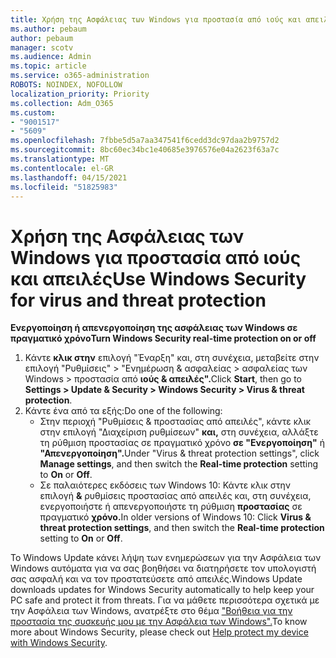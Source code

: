 ```yaml
---
title: Χρήση της Ασφάλειας των Windows για προστασία από ιούς και απειλές
ms.author: pebaum
author: pebaum
manager: scotv
ms.audience: Admin
ms.topic: article
ms.service: o365-administration
ROBOTS: NOINDEX, NOFOLLOW
localization_priority: Priority
ms.collection: Adm_O365
ms.custom:
- "9001517"
- "5609"
ms.openlocfilehash: 7fbbe5d5a7aa347541f6cedd3dc97daa2b9757d2
ms.sourcegitcommit: 8bc60ec34bc1e40685e3976576e04a2623f63a7c
ms.translationtype: MT
ms.contentlocale: el-GR
ms.lasthandoff: 04/15/2021
ms.locfileid: "51825983"
---
```

# <a name="use-windows-security-for-virus-and-threat-protection"></a><span data-ttu-id="40f5d-102">Χρήση της Ασφάλειας των Windows για προστασία από ιούς και απειλές</span><span class="sxs-lookup"><span data-stu-id="40f5d-102">Use Windows Security for virus and threat protection</span></span>

<span data-ttu-id="40f5d-103">**Ενεργοποίηση ή απενεργοποίηση της ασφάλειας των Windows σε πραγματικό χρόνο**</span><span class="sxs-lookup"><span data-stu-id="40f5d-103">**Turn Windows Security real-time protection on or off**</span></span>

1. <span data-ttu-id="40f5d-104">Κάντε **κλικ στην** επιλογή "Έναρξη" και, στη συνέχεια, μεταβείτε στην επιλογή "Ρυθμίσεις" > "Ενημέρωση & ασφαλείας > ασφαλείας των Windows > προστασία από **ιούς & απειλές".**</span><span class="sxs-lookup"><span data-stu-id="40f5d-104">Click **Start**, then go to **Settings > Update & Security > Windows Security > Virus & threat protection**.</span></span>
2. <span data-ttu-id="40f5d-105">Κάντε ένα από τα εξής:</span><span class="sxs-lookup"><span data-stu-id="40f5d-105">Do one of the following:</span></span>
    - <span data-ttu-id="40f5d-106">Στην περιοχή "Ρυθμίσεις & προστασίας από απειλές", κάντε  κλικ στην επιλογή "Διαχείριση ρυθμίσεων" **και,** στη συνέχεια, αλλάξτε τη ρύθμιση προστασίας σε πραγματικό χρόνο **σε "Ενεργοποίηση"** ή **"Απενεργοποίηση".**</span><span class="sxs-lookup"><span data-stu-id="40f5d-106">Under "Virus & threat protection settings", click **Manage settings**, and then switch the **Real-time protection** setting to **On** or **Off**.</span></span>
    - <span data-ttu-id="40f5d-107">Σε παλαιότερες εκδόσεις των Windows 10: Κάντε κλικ στην επιλογή  **&** ρυθμίσεις προστασίας από απειλές και, στη συνέχεια, ενεργοποιήστε ή απενεργοποιήστε τη ρύθμιση **προστασίας** σε πραγματικό **χρόνο.**</span><span class="sxs-lookup"><span data-stu-id="40f5d-107">In older versions of Windows 10: Click **Virus & threat protection settings**, and then switch the **Real-time protection** setting to **On** or **Off**.</span></span>

<span data-ttu-id="40f5d-108">Το Windows Update κάνει λήψη των ενημερώσεων για την Ασφάλεια των Windows αυτόματα για να σας βοηθήσει να διατηρήσετε τον υπολογιστή σας ασφαλή και να τον προστατεύσετε από απειλές.</span><span class="sxs-lookup"><span data-stu-id="40f5d-108">Windows Update downloads updates for Windows Security automatically to help keep your PC safe and protect it from threats.</span></span> <span data-ttu-id="40f5d-109">Για να μάθετε περισσότερα σχετικά με την Ασφάλεια των Windows, ανατρέξτε στο θέμα ["Βοήθεια για την προστασία της συσκευής μου με την Ασφάλεια των Windows".](https://support.microsoft.com/help/17464/windows-10-help-protect-my-device-with-windows-security)</span><span class="sxs-lookup"><span data-stu-id="40f5d-109">To know more about Windows Security, please check out [Help protect my device with Windows Security](https://support.microsoft.com/help/17464/windows-10-help-protect-my-device-with-windows-security).</span></span>
